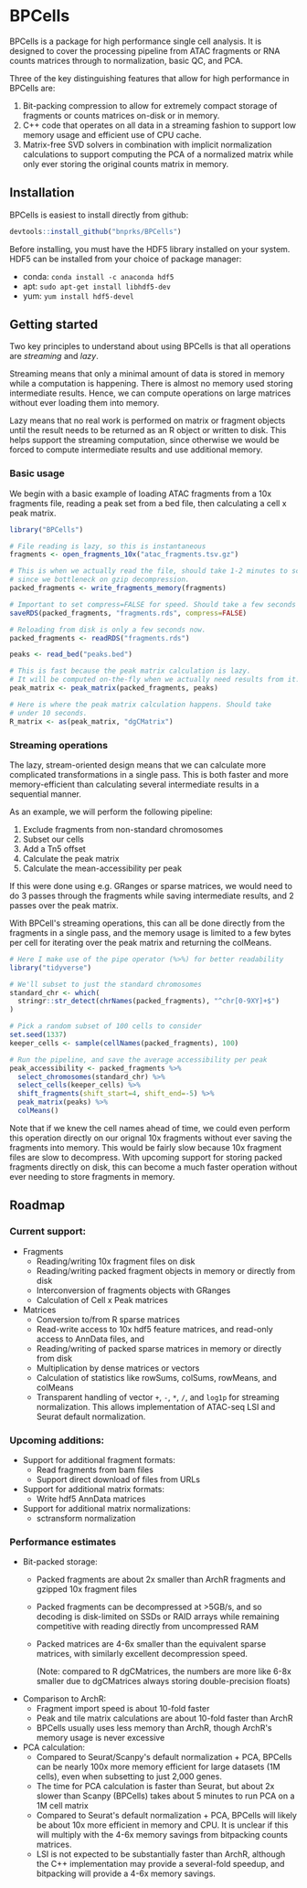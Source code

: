 # BPCells

BPCells is a package for high performance single cell analysis. It is designed to
cover the processing pipeline from ATAC fragments or RNA counts matrices through
to normalization, basic QC, and PCA. 

Three of the key distinguishing features that allow for high performance in BPCells are:

1. Bit-packing compression to allow for extremely compact storage of
   fragments or counts matrices on-disk or in memory.
2. C++ code that operates on all data in a streaming fashion to support low
   memory usage and efficient use of CPU cache.
3. Matrix-free SVD solvers in combination with implicit normalization calculations 
  to support computing the PCA of a normalized matrix while only ever storing the 
  original counts matrix in memory.

## Installation

BPCells is easiest to install directly from github:

```R
devtools::install_github("bnprks/BPCells")
```
Before installing, you must have the HDF5 library installed on your system.
HDF5 can be installed from your choice of package manager:

- conda: `conda install -c anaconda hdf5` 
- apt: `sudo apt-get install libhdf5-dev` 
- yum: `yum install hdf5-devel`


## Getting started

Two key principles to understand about using BPCells is that all operations are
*streaming* and *lazy*. 

Streaming means that only a minimal amount of data is 
stored in memory while a computation is happening. There is almost no
memory used storing intermediate results. Hence, we can compute operations 
on large matrices without ever loading them into memory.

Lazy means that no real work is performed on matrix or fragment objects until
the result needs to be returned as an R object or written to disk. This helps support
the streaming computation, since otherwise we would be forced to compute intermediate
results and use additional memory.

### Basic usage
We begin with a basic example of loading ATAC fragments from a 10x fragments file,
reading a peak set from a bed file, then calculating a cell x peak matrix.
```R
library("BPCells")

# File reading is lazy, so this is instantaneous
fragments <- open_fragments_10x("atac_fragments.tsv.gz")

# This is when we actually read the file, should take 1-2 minutes to scan
# since we bottleneck on gzip decompression.
packed_fragments <- write_fragments_memory(fragments)

# Important to set compress=FALSE for speed. Should take a few seconds
saveRDS(packed_fragments, "fragments.rds", compress=FALSE)

# Reloading from disk is only a few seconds now.
packed_fragments <- readRDS("fragments.rds")

peaks <- read_bed("peaks.bed")

# This is fast because the peak matrix calculation is lazy.
# It will be computed on-the-fly when we actually need results from it.
peak_matrix <- peak_matrix(packed_fragments, peaks)

# Here is where the peak matrix calculation happens. Should take
# under 10 seconds.
R_matrix <- as(peak_matrix, "dgCMatrix")
```

### Streaming operations

The lazy, stream-oriented design means that we can calculate more complicated
transformations in a single pass. This is both faster and more memory-efficient
than calculating several intermediate results in a sequential manner.

As an example, we will perform the following pipeline:
1. Exclude fragments from non-standard chromosomes
2. Subset our cells
3. Add a Tn5 offset
4. Calculate the peak matrix
5. Calculate the mean-accessibility per peak

If this were done using e.g. GRanges or sparse matrices, we would need to do 3
passes through the fragments while saving intermediate results, and 2 passes over
the peak matrix.

With BPCell's streaming operations, this can all be done directly from the fragments in a single pass, and the memory
usage is limited to a few bytes per cell for iterating over the peak matrix 
and returning the colMeans.
```R
# Here I make use of the pipe operator (%>%) for better readability
library("tidyverse")

# We'll subset to just the standard chromosomes
standard_chr <- which(
  stringr::str_detect(chrNames(packed_fragments), "^chr[0-9XY]+$")
)

# Pick a random subset of 100 cells to consider
set.seed(1337)
keeper_cells <- sample(cellNames(packed_fragments), 100)

# Run the pipeline, and save the average accessibility per peak
peak_accessibility <- packed_fragments %>%
  select_chromosomes(standard_chr) %>%
  select_cells(keeper_cells) %>%
  shift_fragments(shift_start=4, shift_end=-5) %>%
  peak_matrix(peaks) %>%
  colMeans()
```

Note that if we knew the cell names ahead of time, we could even perform this
operation directly on our orignal 10x fragments without ever saving the
fragments into memory. This would be fairly slow because 10x fragment files are
slow to decompress. With upcoming support for storing packed fragments directly
on disk, this can become a much faster operation without ever needing to store
fragments in memory.

## Roadmap

### Current support:
- Fragments
    - Reading/writing 10x fragment files on disk
    - Reading/writing packed fragment objects in memory or directly from disk
    - Interconversion of fragments objects with GRanges
    - Calculation of Cell x Peak matrices
- Matrices
    - Conversion to/from R sparse matrices
    - Read-write access to 10x hdf5 feature matrices, and read-only access to AnnData files, and 
    - Reading/writing of packed sparse matrices in memory or directly from disk
    - Multiplication by dense matrices or vectors
    - Calculation of statistics like rowSums, colSums, rowMeans, and colMeans
    - Transparent handling of vector `+`, `-`, `*`, `/`, and `log1p` for streaming
      normalization. This allows implementation of ATAC-seq LSI and Seurat default
      normalization.

### Upcoming additions:
- Support for additional fragment formats:
    - Read fragments from bam files
    - Support direct download of files from URLs
- Support for additional matrix formats:
    - Write hdf5 AnnData matrices
- Support for additional matrix normalizations:
    - sctransform normalization

### Performance estimates
- Bit-packed storage:
    - Packed fragments are about 2x smaller than ArchR fragments and gzipped 10x fragment files
    - Packed fragments can be decompressed at >5GB/s, and so decoding is disk-limited on
      SSDs or RAID arrays while remaining competitive with reading directly from uncompressed 
      RAM
    - Packed matrices are 4-6x smaller than the equivalent sparse matrices,
      with similarly excellent decompression speed. 
      
      (Note: compared to R dgCMatrices,
      the numbers are more like 6-8x smaller due to dgCMatrices always storing
      double-precision floats)
- Comparison to ArchR:
    - Fragment import speed is about 10-fold faster
    - Peak and tile matrix calculations are about 10-fold faster than ArchR
    - BPCells usually uses less memory than ArchR, though ArchR's memory usage is
      never excessive
- PCA calculation:
    - Compared to Seurat/Scanpy's default normalization + PCA, BPCells can be nearly 100x more
      memory efficient for large datasets (1M cells), even when subsetting to just 2,000 genes.
    - The time for PCA calculation is faster than Seurat, but about 2x slower than Scanpy 
      (BPCells) takes about 5 minutes to run PCA on a 1M cell matrix
    - Compared to Seurat's default normalization + PCA, BPCells will likely be about
      10x more efficient in memory and CPU. It is unclear if this will multiply with
      the 4-6x memory savings from bitpacking counts matrices.
    - LSI is not expected to be substantially faster than ArchR, although the C++
      implementation may provide a several-fold speedup, and bitpacking will provide
      a 4-6x memory savings.